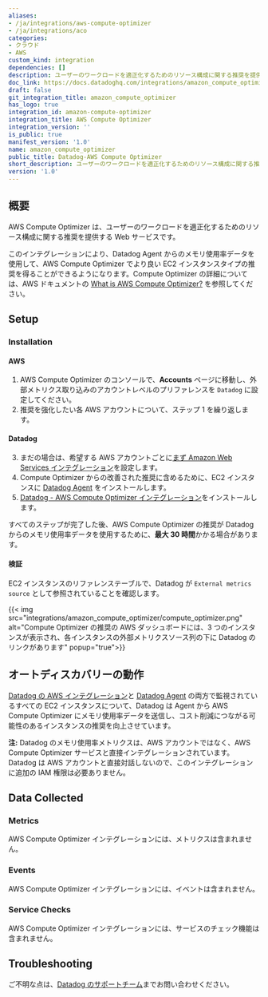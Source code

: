 ```yaml
---
aliases:
- /ja/integrations/aws-compute-optimizer
- /ja/integrations/aco
categories:
- クラウド
- AWS
custom_kind: integration
dependencies: []
description: ユーザーのワークロードを適正化するためのリソース構成に関する推奨を提供します。
doc_link: https://docs.datadoghq.com/integrations/amazon_compute_optimizer/
draft: false
git_integration_title: amazon_compute_optimizer
has_logo: true
integration_id: amazon-compute-optimizer
integration_title: AWS Compute Optimizer
integration_version: ''
is_public: true
manifest_version: '1.0'
name: amazon_compute_optimizer
public_title: Datadog-AWS Compute Optimizer
short_description: ユーザーのワークロードを適正化するためのリソース構成に関する推奨を提供します。
version: '1.0'
---
```


<!--  SOURCED FROM https://github.com/DataDog/dogweb -->
## 概要

AWS Compute Optimizer は、ユーザーのワークロードを適正化するためのリソース構成に関する推奨を提供する Web サービスです。

このインテグレーションにより、Datadog Agent からのメモリ使用率データを使用して、AWS Compute Optimizer でより良い EC2 インスタンスタイプの推奨を得ることができるようになります。Compute Optimizer の詳細については、AWS ドキュメントの [What is AWS Compute Optimizer?][1] を参照してください。

## Setup

### Installation

#### AWS
1. AWS Compute Optimizer のコンソールで、**Accounts** ページに移動し、外部メトリクス取り込みのアカウントレベルのプリファレンスを `Datadog` に設定してください。
2. 推奨を強化したい各 AWS アカウントについて、ステップ 1 を繰り返します。

#### Datadog
3. まだの場合は、希望する AWS アカウントごとに[まず Amazon Web Services インテグレーション][2]を設定します。
4. Compute Optimizer からの改善された推奨に含めるために、EC2 インスタンスに [Datadog Agent][3] をインストールします。
5. [Datadog - AWS Compute Optimizer インテグレーション][4]をインストールします。

すべてのステップが完了した後、AWS Compute Optimizer の推奨が Datadog からのメモリ使用率データを使用するために、**最大 30 時間**かかる場合があります。

#### 検証
EC2 インスタンスのリファレンステーブルで、Datadog が `External metrics source` として参照されていることを確認します。

{{< img src="integrations/amazon_compute_optimizer/compute_optimizer.png" alt="Compute Optimizer の推奨の AWS ダッシュボードには、3 つのインスタンスが表示され、各インスタンスの外部メトリクスソース列の下に Datadog のリンクがあります" popup="true">}}

## オートディスカバリーの動作

[Datadog の AWS インテグレーション][2]と [Datadog Agent][3] の両方で監視されているすべての EC2 インスタンスについて、Datadog は Agent から AWS Compute Optimizer にメモリ使用率データを送信し、コスト削減につながる可能性のあるインスタンスの推奨を向上させています。

**注:** Datadog のメモリ使用率メトリクスは、AWS アカウントではなく、AWS Compute Optimizer サービスと直接インテグレーションされています。Datadog は AWS アカウントと直接対話しないので、このインテグレーションに追加の IAM 権限は必要ありません。


## Data Collected

### Metrics

AWS Compute Optimizer インテグレーションには、メトリクスは含まれません。

### Events

AWS Compute Optimizer インテグレーションには、イベントは含まれません。

### Service Checks

AWS Compute Optimizer インテグレーションには、サービスのチェック機能は含まれません。

## Troubleshooting

ご不明な点は、[Datadog のサポートチーム][5]までお問い合わせください。

[1]: https://docs.aws.amazon.com/compute-optimizer/latest/ug/what-is-compute-optimizer.html
[2]: https://docs.datadoghq.com/ja/integrations/amazon_web_services/
[3]: https://docs.datadoghq.com/ja/agent/
[4]: https://app.datadoghq.com/integrations/amazon-compute-optimizer/
[5]: https://docs.datadoghq.com/ja/help/